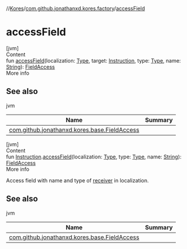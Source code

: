 //[Kores](../index.md)/[com.github.jonathanxd.kores.factory](index.md)/[accessField](access-field.md)



# accessField  
[jvm]  
Content  
fun [accessField](access-field.md)(localization: [Type](https://docs.oracle.com/javase/8/docs/api/java/lang/reflect/Type.html), target: [Instruction](../com.github.jonathanxd.kores/-instruction/index.md), type: [Type](https://docs.oracle.com/javase/8/docs/api/java/lang/reflect/Type.html), name: [String](https://kotlinlang.org/api/latest/jvm/stdlib/kotlin/-string/index.html)): [FieldAccess](../com.github.jonathanxd.kores.base/-field-access/index.md)  
More info  


## See also  
  
jvm  
  
|  Name|  Summary| 
|---|---|
| <a name="com.github.jonathanxd.kores.factory//accessField/#java.lang.reflect.Type#com.github.jonathanxd.kores.Instruction#java.lang.reflect.Type#kotlin.String/PointingToDeclaration/"></a>[com.github.jonathanxd.kores.base.FieldAccess](../com.github.jonathanxd.kores.base/-field-access/index.md)| <a name="com.github.jonathanxd.kores.factory//accessField/#java.lang.reflect.Type#com.github.jonathanxd.kores.Instruction#java.lang.reflect.Type#kotlin.String/PointingToDeclaration/"></a>
  
  


[jvm]  
Content  
fun [Instruction](../com.github.jonathanxd.kores/-instruction/index.md).[accessField](access-field.md)(localization: [Type](https://docs.oracle.com/javase/8/docs/api/java/lang/reflect/Type.html), type: [Type](https://docs.oracle.com/javase/8/docs/api/java/lang/reflect/Type.html), name: [String](https://kotlinlang.org/api/latest/jvm/stdlib/kotlin/-string/index.html)): [FieldAccess](../com.github.jonathanxd.kores.base/-field-access/index.md)  
More info  


Access field with name and type of [receiver](../com.github.jonathanxd.kores/-instruction/index.md) in localization.



## See also  
  
jvm  
  
|  Name|  Summary| 
|---|---|
| <a name="com.github.jonathanxd.kores.factory//accessField/com.github.jonathanxd.kores.Instruction#java.lang.reflect.Type#java.lang.reflect.Type#kotlin.String/PointingToDeclaration/"></a>[com.github.jonathanxd.kores.base.FieldAccess](../com.github.jonathanxd.kores.base/-field-access/index.md)| <a name="com.github.jonathanxd.kores.factory//accessField/com.github.jonathanxd.kores.Instruction#java.lang.reflect.Type#java.lang.reflect.Type#kotlin.String/PointingToDeclaration/"></a>
  
  



